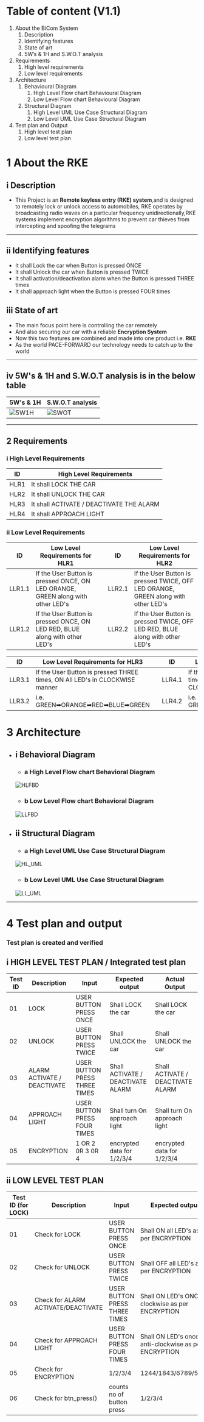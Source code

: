 # Table of content (V1.1)
1. About the BiCom System
    1. Description
    1. Identifying features
    1. State of art
    1. 5W’s & 1H and S.W.O.T analysis
1. Requirements
    1. High level requirements
    1. Low level requirements
1. Architecture
    1. Behavioural Diagram
        1. High Level Flow chart Behavioural Diagram
        1. Low Level Flow chart Behavioural Diagram
    1. Structural Diagram
        1. High Level UML Use Case Structural Diagram
        1. Low Level UML Use Case Structural Diagram
1. Test plan and Output
    1. High level test plan
    1. Low level test plan


#  1 About the RKE
## i Description
 * This Project is an __Remote keyless entry (RKE) system__,and is designed to remotely lock or unlock access to automobiles, RKE operates by broadcasting radio waves on a particular frequency unidirectionally,RKE systems implement encryption algorithms to prevent car thieves from intercepting and spoofing the telegrams

---

## ii Identifying features
 * It shall Lock the car when Button is pressed ONCE
 * It shall Unlock the car when Button is pressed TWICE
 * It shall activation/deactivation alarm when the Button is pressed THREE times
 * It shall approach light when the Button is pressed FOUR times

## iii State of art
 * The main focus point here is controlling the car remotely
 * And also securing our car with a reliable __Encryption System__
 * Now this two features are combined and made into one product i.e. __RKE__
 * As the world PACE-FORWARD our technology needs to catch up to the world  

---
## iv 5W's & 1H and S.W.O.T analysis is in the below table 

| 5W's & 1H | S.W.O.T analysis |
| -------- | -------------- |
| ![5W1H](https://github.com/praveenraj2001/M3_G46/blob/main/1Remote_Keyless_Entry/6_ImagesAndVideos/5W1H.png) | ![SWOT](https://github.com/praveenraj2001/M3_G46/blob/main/1Remote_Keyless_Entry/6_ImagesAndVideos/SWOT.png)|

---

## 2 Requirements


### i High Level Requirements

| ID | High Level Requirements |
| -------- | -------------- |
| HLR1 | It shall LOCK THE CAR|
| HLR2 | It shall UNLOCK THE CAR |
| HLR3 | It shall ACTIVATE / DEACTIVATE THE ALARM |
| HLR4 | It shall APPROACH LIGHT |


### ii Low Level Requirements

| ID | Low Level Requirements for HLR1|       |ID | Low Level Requirements for HLR2|
| ----- | ----- | ---- |----- | ----- |
| LLR1.1 | If the User Button is pressed ONCE, ON LED ORANGE, GREEN along with other LED's |     |LLR2.1 | If the User Button is pressed TWICE, OFF LED ORANGE, GREEN along with other LED's  |
| LLR1.2 | If the User Button is pressed ONCE, ON LED RED, BLUE along with other LED's|     |LLR2.2 | If the User Button is pressed TWICE, OFF LED RED, BLUE along with other LED's |



| ID | Low Level Requirements for HLR3|  |ID | Low Level Requirements for HLR4|
| -------- | -------------- | ---- | -------- | -------------- |
| LLR3.1 |  If the User Button is pressed THREE times, ON All LED's in CLOCKWISE manner  |  | LLR4.1 | If the User Button is pressed FOUR times, ON All LED's in ANTI-CLOCKWISE manner |
| LLR3.2 | i.e. GREEN➡ORANGE➡RED➡BLUE➡GREEN |  | LLR4.2 | i.e. GREEN➡BLUE➡RED➡ORANGE➡GREEN |


# 3 Architecture
* ##  i Behavioral Diagram
    * ### a High Level Flow chart Behavioral Diagram
    ![HLFBD](https://github.com/praveenraj2001/M3_G46/blob/main/1Remote_Keyless_Entry/6_ImagesAndVideos/HLFBD_BG.png)
    * ### b Low Level Flow chart Behavioral Diagram
    ![LLFBD](https://github.com/praveenraj2001/M3_G46/blob/main/1Remote_Keyless_Entry/6_ImagesAndVideos/LLFBD_BG.png)
* ## ii Structural Diagram
    * ### a High Level UML Use Case Structural Diagram
    ![HL_UML](https://github.com/praveenraj2001/M3_G46/blob/main/1Remote_Keyless_Entry/6_ImagesAndVideos/HL_UML.png)
    * ### b Low Level UML Use Case Structural Diagram
    ![LL_UML](https://github.com/praveenraj2001/M3_G46/blob/main/1Remote_Keyless_Entry/6_ImagesAndVideos/LL_UML.png)
---

# 4 Test plan and output

### Test plan is created and verified

## i HIGH LEVEL TEST PLAN / Integrated test plan

| Test ID | Description | Input | Expected output | Actual Output | 
| --- | --- | --- | --- | --- | 
| 01 | LOCK | USER BUTTON PRESS ONCE  | Shall LOCK the car | Shall LOCK the car  | 
| 02 | UNLOCK | USER BUTTON PRESS TWICE | Shall UNLOCK the car |  Shall UNLOCK the car | 
| 03 | ALARM ACTIVATE / DEACTIVATE | USER BUTTON PRESS THREE TIMES | Shall ACTIVATE / DEACTIVATE ALARM  | Shall ACTIVATE / DEACTIVATE ALARM |
| 04 | APPROACH LIGHT | USER BUTTON PRESS FOUR TIMES | Shall turn On approach light | Shall turn On approach light |
| 05 |  ENCRYPTION | 1 OR 2 0R 3 0R 4 | encrypted data for 1/2/3/4 | encrypted data for 1/2/3/4 |


## ii LOW LEVEL TEST PLAN

| Test ID (for LOCK)| Description | Input | Expected output | Actual Output | passed/not |
| --- | --- | --- | --- | --- | --- |
| 01 | Check for LOCK | USER BUTTON PRESS ONCE  | Shall ON all LED's as per ENCRYPTION | Shall ON all LED's as per ENCRYPTION | ✅ |
| 02 | Check for UNLOCK | USER BUTTON PRESS TWICE  | Shall OFF all LED's as per ENCRYPTION | Shall OFF all LED's as per ENCRYPTION | ✅ |
| 03 | Check for ALARM ACTIVATE/DEACTIVATE | USER BUTTON PRESS THREE TIMES | Shall ON LED's ONCE clockwise as per ENCRYPTION |  Shall ON LED's ONCE clockwise as per ENCRYPTION | ✅ |
| 04 | Check for APPROACH LIGHT | USER BUTTON PRESS FOUR TIMES | Shall ON LED's once anti-clockwise as per ENCRYPTION |  Shall ON LED's once anti-clockwise as per ENCRYPTION | ✅ |
| 05 | Check for ENCRYPTION | 1/2/3/4  | 1244/1843/6789/5478 | 1244/1843/6789/5478 | ✅ |
| 06 | Check for btn_press() | counts no of button press  | 1/2/3/4 | 1/2/3/4 | ✅ |

